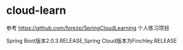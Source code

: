 # cloud-learn 

参考 https://github.com/forezp/SpringCloudLearning 个人练习项目

Spring Boot版本2.0.3.RELEASE,Spring Cloud版本为Finchley.RELEASE
